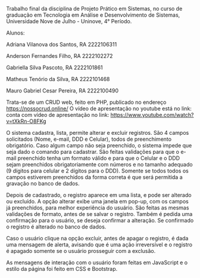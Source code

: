 Trabalho final da disciplina de Projeto Prático em Sistemas, no curso de graduação em Tecnologia em Análise e Desenvolvimento de Sistemas, Universidade Nove de Julho - Uninove, 4° Período.

Alunos:

Adriana Vilanova dos Santos, RA 2222106311

Anderson Fernandes Filho, RA 2222102272

Gabriella Silva Pascoto, RA 2222101861

Matheus Tenório da Silva, RA 2222101468

Mauro Gabriel Cesar Pereira, RA  2222100490



Trata-se de um CRUD web, feito em PHP, publicado no endereço https://nossocrud.online/ 
O vídeo de apresentação no youtube está no link: conta com vídeo de apresentação no link: https://www.youtube.com/watch?v=tXkRn-O8FKg

O sistema cadastra, lista, permite alterar e excluir registros. São 4 campos solicitados (Nome, e-mail, DDD e Celular), todos de preenchimento obrigatório. Caso algum campo não seja preenchido, o sistema impede que seja dado o comando para cadastrar. São feitas validações para que o e-mail preenchido tenha um formato válido e para que o Celular e o DDD sejam preenchidos obrigatoriamente com números e no tamanho adequado (9 dígitos para celular e 2 dígitos para o DDD). Somente se todos todos os campos estiverem preenchidos da forma correta é que será permitida a gravação no banco de dados.

Depois de cadastrado, o registro aparece em uma lista, e pode ser alterado ou excluído. A opção alterar exibe uma janela em pop-up, com os campos já preenchidos, para melhor experiência do usuário. São feitas as mesmas validações de formato, antes de se salvar o registro. Também é pedida uma confirmação para o usuário, se deseja confirmar a alteração. Se confirmado o registro é alterado no banco de dados.

Caso o usuário clique na opção excluir, antes de apagar o registro, é dada uma mensagem de alerta, avisando que é uma ação irreversível e o registro é apagado somente se o usuário prosseguir com a exclusão. 

As mensagens de interação com o usuário foram feitas em JavaScript e o estilo da página foi feito em CSS e Bootstrap.



